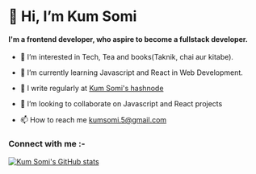 # 👋 Hi, I’m Kum Somi
<h4>I'm a frontend developer, who aspire to become a fullstack developer.</h4>

- 👀 I’m interested in Tech, Tea and books(Taknik, chai aur kitabe).

- 🌱 I’m currently learning Javascript and React in Web Development.

- 📝 I write regularly at [Kum Somi's hashnode](https://kumsomi.hashnode.dev/)

- 💞️ I’m looking to collaborate on Javascript and React projects

- 📫 How to reach me kumsomi.5@gmail.com
### Connect with me :-

[![Kum Somi's GitHub stats](https://github-readme-stats.vercel.app/api?username=kumsomi)](https://github.com/kumsomi/github-readme-stats)

<!---
kumsomi/kumsomi is a ✨ special ✨ repository because its `README.md` (this file) appears on your GitHub profile.
You can click the Preview link to take a look at your changes.
--->
